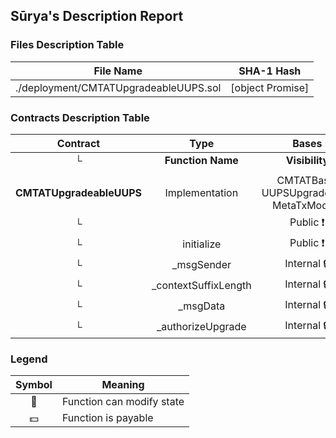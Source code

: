 ## Sūrya's Description Report

### Files Description Table


|  File Name  |  SHA-1 Hash  |
|-------------|--------------|
| ./deployment/CMTATUpgradeableUUPS.sol | [object Promise] |


### Contracts Description Table


|  Contract  |         Type        |       Bases      |                  |                 |
|:----------:|:-------------------:|:----------------:|:----------------:|:---------------:|
|     └      |  **Function Name**  |  **Visibility**  |  **Mutability**  |  **Modifiers**  |
||||||
| **CMTATUpgradeableUUPS** | Implementation | CMTATBase, UUPSUpgradeable, MetaTxModule |||
| └ | <Constructor> | Public ❗️ | 🛑  | MetaTxModule |
| └ | initialize | Public ❗️ | 🛑  | initializer |
| └ | _msgSender | Internal 🔒 |   | |
| └ | _contextSuffixLength | Internal 🔒 |   | |
| └ | _msgData | Internal 🔒 |   | |
| └ | _authorizeUpgrade | Internal 🔒 | 🛑  | onlyRole |


### Legend

|  Symbol  |  Meaning  |
|:--------:|-----------|
|    🛑    | Function can modify state |
|    💵    | Function is payable |
